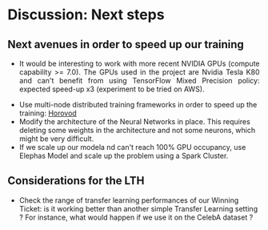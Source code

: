 # Discussion: Next steps

## Next avenues in order to speed up our training

- <p align="justify"> It would be interesting to work with more recent NVIDIA GPUs (compute capability >= 7.0). The GPUs used in the project are Nvidia Tesla K80 and can't benefit from using TensorFlow Mixed Precision policy: expected speed-up x3 (experiment to be tried on AWS). </p>
- Use multi-node distributed training frameworks in order to speed up the training: <a href="https://github.com/horovod/horovod/blob/master/docs/keras.rst">Horovod</a>
- Modify the architecture of the Neural Networks in place. This requires deleting some weights in the architecture and not some neurons, which might be very difficult.  
- If we scale up our modela nd can't reach 100% GPU occupancy, use Elephas Model and scale up the problem using a Spark Cluster. 

## Considerations for the LTH
- Check the range of transfer learning performances of our Winning Ticket: is it working better than another simple Transfer Learning setting ? For instance, what would happen if we use it on the CelebA dataset ? 



